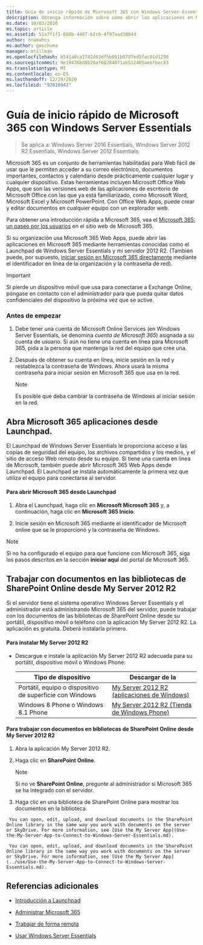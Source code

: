 ```yaml
---
title: Guía de inicio rápido de Microsoft 365 con Windows Server Essentials
description: Obtenga información sobre cómo abrir las aplicaciones en Microsoft 365 mediante herramientas conocidas como el Launchpad de Windows Server Essentials y el servidor 2012 R2.
ms.date: 10/03/2016
ms.topic: article
ms.assetid: 51a7f1f1-088b-4487-b2c6-4f97aad3004d
author: nnamuhcs
ms.author: geschuma
manager: mtillman
ms.openlocfilehash: b541a0ca1742d63df5b091b0787ed5fac01d1298
ms.sourcegitcommit: 9e19436bd8b20af60284071ab512405aebfbec83
ms.translationtype: MT
ms.contentlocale: es-ES
ms.lasthandoff: 12/29/2020
ms.locfileid: "97810042"
---
```

# <a name="quick-start-guide-to-using-microsoft-365-with-windows-server-essentials"></a>Guía de inicio rápido de Microsoft 365 con Windows Server Essentials

>Se aplica a: Windows Server 2016 Essentials, Windows Server 2012 R2 Essentials, Windows Server 2012 Essentials

 Microsoft 365 es un conjunto de herramientas habilitadas para Web fácil de usar que le permiten acceder a su correo electrónico, documentos importantes, contactos y calendario desde prácticamente cualquier lugar y cualquier dispositivo. Estas herramientas incluyen Microsoft Office Web Apps, que son las versiones web de las aplicaciones de escritorio de Microsoft Office con las que ya está familiarizado, como Microsoft Word, Microsoft Excel y Microsoft PowerPoint. Con Office Web Apps, puede crear y editar documentos en cualquier equipo con un explorador web.

 Para obtener una introducción rápida a Microsoft 365, vea el [Microsoft 365: un paseo por los usuarios](https://onlinehelp.microsoft.com/office365-smallbusinesses/hh534379.aspx) en el sitio web de Microsoft 365.

 Si su organización usa Microsoft 365 Web Apps, puede abrir las aplicaciones en Microsoft 365 mediante herramientas conocidas como el Launchpad de Windows Server Essentials y mi servidor 2012 R2. (También puede, por supuesto, [iniciar sesión en Microsoft 365 directamente](https://login.microsoftonline.com/login.srf?wa=wsignin1.0&rpsnv=2&ct=1384059583&rver=6.1.6206.0&wp=MBI_KEY&wreply=https:%2F%2Fwww.outlook.com%2Fowa%2F&id=260563&whr=students.tamuk.edu&CBCXT=out) mediante el identificador en línea de la organización y la contraseña de red).

> [!IMPORTANT]
>  Si pierde un dispositivo móvil que usa para conectarse a Exchange Online, póngase en contacto con el administrador para que pueda quitar datos confidenciales del dispositivo la próxima vez que se active.

### <a name="before-you-begin"></a>Antes de empezar

1.  Debe tener una cuenta de Microsoft Online Services (en Windows Server Essentials, se denomina *cuenta de Microsoft 365*) asignada a su cuenta de usuario. Si aún no tiene una cuenta en línea para Microsoft 365, pida a la persona que mantenga la red del equipo que cree una.

2.  Después de obtener su cuenta en línea, inicie sesión en la red y restablezca la contraseña de Windows. Ahora usará la misma contraseña para iniciar sesión en Microsoft 365 que usa en la red.

    > [!NOTE]
    >  Es posible que deba cambiar la contraseña de Windows al iniciar sesión en la red.

## <a name="open-microsoft-365-apps-from-the-launchpad"></a>Abra Microsoft 365 aplicaciones desde Launchpad.
 El Launchpad de Windows Server Essentials le proporciona acceso a las copias de seguridad del equipo, los archivos compartidos y los medios, y el sitio de acceso Web remoto desde su equipo. Si tiene una cuenta en línea de Microsoft, también puede abrir Microsoft 365 Web Apps desde Launchpad. El Launchpad se instala automáticamente la primera vez que utiliza el equipo para conectarse al servidor.

#### <a name="to-open-microsoft-365-from-the-launchpad"></a>Para abrir Microsoft 365 desde Launchpad

1.  Abra el Launchpad, haga clic en **Microsoft Microsoft 365** y, a continuación, haga clic en **Microsoft 365 Inicio**.

2.  Inicie sesión en Microsoft 365 mediante el identificador de Microsoft online que se le proporcionó y la contraseña de Windows.

> [!NOTE]
>  Si no ha configurado el equipo para que funcione con Microsoft 365, siga los pasos descritos en la sección **iniciar aquí** del portal de Microsoft 365.

## <a name="work-with-documents-in-your-sharepoint-online-libraries-from-my-server-2012-r2"></a>Trabajar con documentos en las bibliotecas de SharePoint Online desde My Server 2012 R2
 Si el servidor tiene el sistema operativo Windows Server Essentials y el administrador está administrando Microsoft 365 del servidor, puede trabajar con los documentos de las bibliotecas de SharePoint Online desde su portátil, dispositivo móvil o teléfono con la aplicación My Server 2012 R2. La aplicación es gratuita. Deberá instalarla primero.

#### <a name="to-install-my-server-2012-r2"></a>Para instalar My Server 2012 R2

-   Descargue e instale la aplicación My Server 2012 R2 adecuada para su portátil, dispositivo móvil o Windows Phone:

    |Tipo de dispositivo|Descargar de la|
    |-----------------|-------------------|
    |Portátil, equipo o dispositivo de superficie con Windows|[My Server 2012 R2 (aplicaciones de Windows)](https://apps.microsoft.com/windows/app/my-server-2012-r2/67e86695-bda3-4f32-96c4-2e20e56f1cf3)|
    | Windows 8 Phone o Windows 8.1 Phone|[My Server 2012 R2 (Tienda de Windows Phone)](http://www.windowsphone.com/store/app/my-server-2012-r2/44f596b5-0477-4096-b96e-ddd6ef64ad6b)|

#### <a name="to-work-with-documents-in-sharepoint-online-libraries-from-my-server-2012-r2"></a>Para trabajar con documentos en bibliotecas de SharePoint Online desde My Server 2012 R2

1.  Abra la aplicación My Server 2012 R2.

2.  Haga clic en **SharePoint Online**.

    > [!NOTE]
    >  Si no ve **SharePoint Online**, pregunte al administrador si Microsoft 365 se ha integrado con el servidor.

3.  Haga clic en una biblioteca de SharePoint Online para mostrar los documentos en la biblioteca.


~~~
 You can open, edit, upload, and download documents in the SharePoint Online library in the same way you work with documents on the server or SkyDrive. For more information, see [Use the My Server App](Use-the-My-Server-App-to-Connect-to-Windows-Server-Essentials.md).

 You can open, edit, upload, and download documents in the SharePoint Online library in the same way you work with documents on the server or SkyDrive. For more information, see [Use the My Server App](../use/Use-the-My-Server-App-to-Connect-to-Windows-Server-Essentials.md).
~~~


## <a name="additional-references"></a>Referencias adicionales

-   [Introducción a Launchpad](../manage/Overview-of-the-Launchpad-in-Windows-Server-Essentials.md)

-   [Administrar Microsoft 365](../manage/Manage-Office-365-in-Windows-Server-Essentials.md)

-   [Trabajar de forma remota](Work-Remotely-in-Windows-Server-Essentials.md)

-   [Usar Windows Server Essentials](Use-Windows-Server-Essentials.md)

